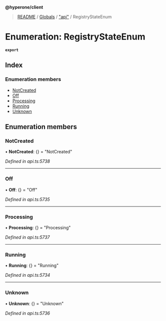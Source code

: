 **@hyperone/client**

> [README](../README.md) / [Globals](../globals.md) / ["api"](../modules/_api_.md) / RegistryStateEnum

# Enumeration: RegistryStateEnum

**`export`** 

## Index

### Enumeration members

* [NotCreated](_api_.registrystateenum.md#notcreated)
* [Off](_api_.registrystateenum.md#off)
* [Processing](_api_.registrystateenum.md#processing)
* [Running](_api_.registrystateenum.md#running)
* [Unknown](_api_.registrystateenum.md#unknown)

## Enumeration members

### NotCreated

•  **NotCreated**: {} = "NotCreated"

*Defined in api.ts:5738*

___

### Off

•  **Off**: {} = "Off"

*Defined in api.ts:5735*

___

### Processing

•  **Processing**: {} = "Processing"

*Defined in api.ts:5737*

___

### Running

•  **Running**: {} = "Running"

*Defined in api.ts:5734*

___

### Unknown

•  **Unknown**: {} = "Unknown"

*Defined in api.ts:5736*

